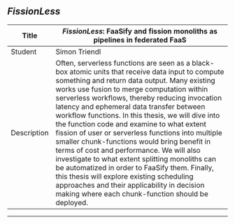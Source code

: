 ## *FissionLess*

| Title | ***FissionLess*: FaaSify and fission monoliths as pipelines in federated FaaS** |
| - | - | 
| Student | Simon Triendl | 
| Description | Often, serverless functions are seen as a black-box atomic units that receive data input to compute something and return data output. Many existing works use fusion to merge computation within serverless workflows, thereby reducing invocation latency and ephemeral data transfer between workflow functions. In this thesis, we will dive into the function code and examine to what extent fission of user or serverless functions into multiple smaller chunk-functions would bring benefit in terms of cost and performance. We will also investigate to what extent splitting monoliths can be automatized in order to FaaSify them. Finally, this thesis will explore existing scheduling approaches and their applicability in decision making where each chunk-function should be deployed. ||
---